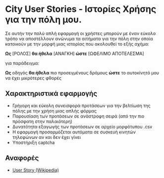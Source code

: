 # City User Stories - Ιστορίες Χρήσης για την πόλη μου.

Σε αυτήν την πολύ απλή εφαρμογή οι χρήστες μπορούν με έναν εύκολο τρόπο να αποστέλλουν ανώνυμα τα αιτήματα για την πόλη στην οποία κατοικούν με την μορφή μιας ιστορίας που ακολουθεί το εξής σχήμα:

__Ως__ [ΡΟΛΟΣ]
__θα ήθελα__ [ΑΝΑΓΚΗ]
__ώστε__ [ΩΦΕΛΙΜΟ ΑΠΟΤΕΛΕΣΜΑ]

για παράδειγμα:

__Ως__ οδηγός
__θα ήθελα__ πιο προσεγμένους δρόμους
__ώστε__ το αυτοκίνητό μου να έχει μικρότερες φθορές

## Χαρακτηριστικά εφαρμογής

- Γρήγορη και εύκολη συνεισφορά προτάσεων για την βελτίωση της πόλης με την χρήση μιας απλής φόρμας
- Παρουσίαση των προτάσεων σε ανάστροφη σειρά (από την πιο πρόσφατη στην παλαιότερη)
- Δυνατότητα εξαγωγής των προτάσεων σε αρχείο μορφότυπου .csv
- Η εφαρμογή προσαρμόζεται αυτόματα σε συσκευή κινητών τηλεφώνων αν και δεν έχει γίνει
- Υποστήριξη captcha

## Αναφορές

- [User Story (Wikipedia)](https://en.wikipedia.org/wiki/User_story)
